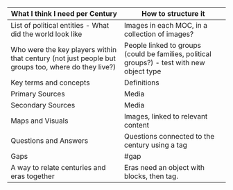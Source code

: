 
| What I think I need per Century | How to structure it |
| ---- | ---- |
| List of political entities - What did the world look like | Images in each MOC, in a collection of images? |
| Who were the key players within that century (not just people but groups too, where do they live?) | People linked to groups (could be families, political groups?) - test with new object type |
| Key terms and concepts | Definitions |
| Primary Sources | Media |
| Secondary Sources | Media |
| Maps and Visuals | Images, linked to relevant content |
| Questions and Answers | Questions connected to the century using a tag |
| Gaps | #gap |
| A way to relate centuries and eras together | Eras need an object with blocks, then tag. |
